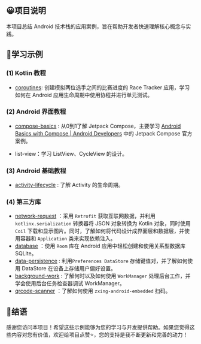 ## 😀项目说明

本项目总结 Android 技术栈的应用案例，旨在帮助开发者快速理解核心概念与实践。



## 🐌学习示例

### (1) Kotlin 教程

- [coroutines](kotlin-language\coroutines\docs\README.md):  创建模拟两位选手之间的比赛进度的 Race Tracker 应用，学习如何在 Android 应用生命周期中使用协程并进行单元测试。



### (2) Android 界面教程

- [compose-basics](compose-basics\docs\README.md) : 从0到1了解 Jetpack Compose，主要学习 [ Android Basics with Compose  | Android Developers](https://developer.android.google.cn/courses/android-basics-compose/course?hl=zh-cn) 中的 Jetpack Compose 官方案例。

- list-view：学习 ListView、CycleView 的设计。



### (3) Android 基础教程

- [activity-lifecycle](android-fundamentals\activity-lifecycle\docs\README.md) : 了解 Activity 的生命周期。



### (4) 第三方库

- [network-request](third-party\network-request\docs\README.md) ：采用 `Retrofit` 获取互联网数据，并利用 `kotlinx.serialization` 转换器将 JSON 对象转换为 Kotlin 对象，同时使用  `Coil` 下载和显示图片。同时，了解如何将代码设计成界面层和数据层，并使用容器和 `Application` 类来实现依赖注入。
-  [database](third-party\database\docs\README.md) ：使用 `Room` 库在 Android 应用中轻松创建和使用关系型数据库 SQLite。
-  [data-persistence](third-party\DessertRelease\docs\README.md) : 利用`Preferences DataStore` 存储键值对，并了解如何使用 DataStore 在设备上存储用户偏好设置。
-  [background-work](third-party\background-work\docs\README.md) : 了解何时以及如何使用 `WorkManager` 处理后台工作，并学会使用后台任务检查器调试 WorkManager。
-  [qrcode-scanner](third-party\qrcode-scanner\docs\README.md) ：了解如何使用 `zxing-android-embedded` 扫码。



## 🥀结语

感谢您访问本项目！希望这些示例能够为您的学习与开发提供帮助。如果您觉得这些内容对您有价值，欢迎给项目点赞⭐️，您的支持是我不断更新和完善的动力！

